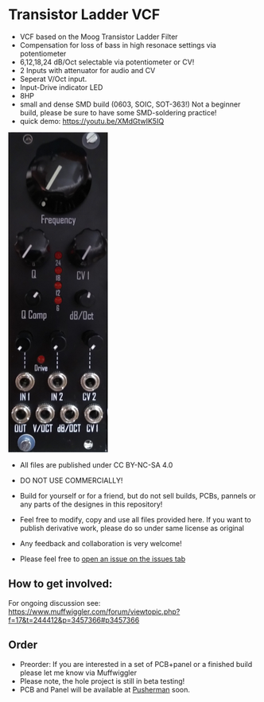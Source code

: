 
# Transistor Ladder VCF

- VCF based on the Moog Transistor Ladder Filter
- Compensation for loss of bass in high resonace settings via potentiometer
- 6,12,18,24 dB/Oct selectable via potentiometer or CV!
- 2 Inputs with attenuator for audio and CV
- Seperat V/Oct input.
- Input-Drive indicator LED
- 8HP
- small and dense SMD build (0603, SOIC, SOT-363!) Not a beginner build, please be sure to have some SMD-soldering practice!
- quick demo:  https://youtu.be/XMdGtwIK5IQ
<img src="picture.jpg" alt="picture" width="200"/>

- All files are published under CC BY-NC-SA 4.0 
- DO NOT USE COMMERCIALLY!
- Build for yourself or for a friend, but do not sell builds, PCBs, pannels or any parts of the designes in this repository! 
- Feel free to modify, copy and use all files provided here. If you want to publish derivative work, please do so under same license as original

- Any feedback and collaboration is very welcome!
- Please feel free to [open an issue on the issues tab](https://github.com/Cs4System/Eurorack/issues)

## How to get involved:
For ongoing discussion see:
https://www.muffwiggler.com/forum/viewtopic.php?f=17&t=244412&p=3457366#p3457366

## Order
- Preorder: If you are interested in a set of PCB+panel or a finished build please let me know via Muffwiggler
- Please note, the hole project is still in beta testing!
- PCB and Panel will be available at [Pusherman](https://pushermanproductions.com/) soon.

